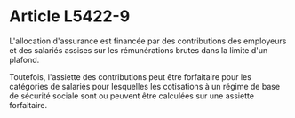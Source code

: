 # Article L5422-9

L'allocation d'assurance est financée par des contributions des employeurs et des salariés assises sur les rémunérations brutes dans la limite d'un plafond.

Toutefois, l'assiette des contributions peut être forfaitaire pour les catégories de salariés pour lesquelles les cotisations à un régime de base de sécurité sociale sont ou peuvent être calculées sur une assiette forfaitaire.